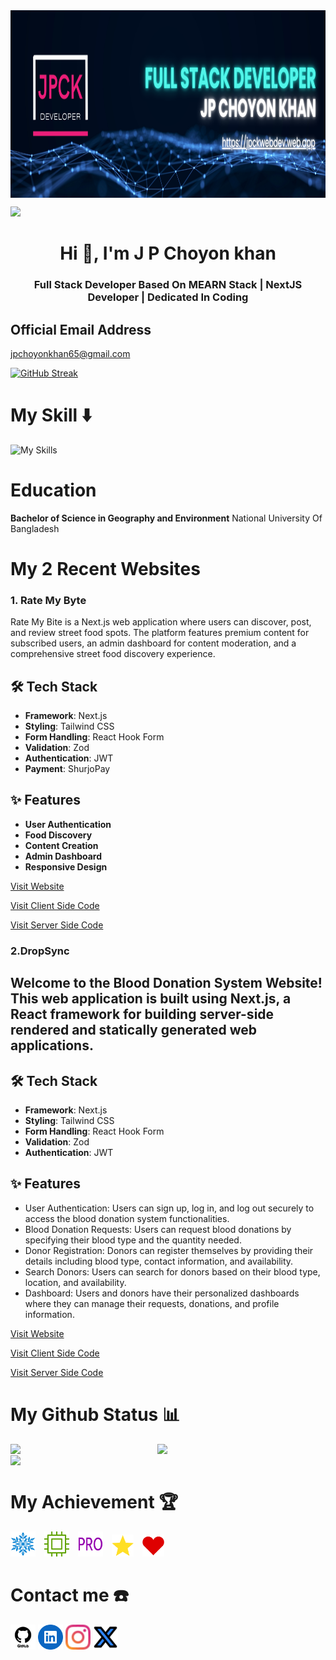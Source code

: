 <!-- banner image -->

<img align='center' height='300' width='700' src='https://raw.githubusercontent.com/JPChoyon/JPChoyon/main/Assets/Images/photos/cover.png'/>

![](http://github-profile-summary-cards.vercel.app/api/cards/profile-details?username=JPChoyon&theme=2077)

<h1 align="center">Hi 👋, I'm J P Choyon khan</h1>
<h3 align="center">Full Stack Developer Based On MEARN Stack | NextJS Developer | Dedicated In Coding </h3>

## Official Email Address

<jpchoyonkhan65@gmail.com> 

[![GitHub Streak](https://streak-stats.demolab.com?user=JPChoyon&theme=neon&hide_border=true&date_format=M%20j%5B%2C%20Y%5D&card_width=700&card_height=250)](https://git.io/streak-stats)


# My Skill ⬇️
![My Skills](https://skillicons.dev/icons?i=html,css,js,ts,redux,tailwind,bootstrap,materialui,react,vite,nextjs,figma,mysql,prisma,postgresql,firebase,github,express,nodejs,mongodb,docker,postman,visualstudio,aws,)
# Education

**Bachelor of Science in Geography and Environment**
National University Of Bangladesh
    
# My 2 Recent Websites

### 1. Rate My Byte
Rate My Bite is a Next.js web application where users can discover, post, and review street food spots. The platform features premium content for subscribed users, an admin dashboard for content moderation, and a comprehensive street food discovery experience.

## 🛠️ Tech Stack

- **Framework**: Next.js
- **Styling**: Tailwind CSS
- **Form Handling**: React Hook Form
- **Validation**: Zod
- **Authentication**: JWT
- **Payment**: ShurjoPay
 
## ✨ Features

  - **User Authentication**
  - **Food Discovery**
  - **Content Creation**
  - **Admin Dashboard**
  - **Responsive Design**

<div display='flex' >

<a href="https://project-9-client-rho.vercel.app/" target="_blank">Visit Website</a>


<a href="https://github.com/JPChoyon/rate-my-bite-client" target="_blank">Visit Client Side Code</a>


<a href="https://github.com/JPChoyon/rate-my-byte-server" target="_blank">Visit Server Side Code</a>
</div>

### 2.DropSync 
## Welcome to the Blood Donation System Website! This web application is built using Next.js, a React framework for building server-side rendered and statically generated web applications.

## 🛠️ Tech Stack

- **Framework**: Next.js
- **Styling**: Tailwind CSS
- **Form Handling**: React Hook Form
- **Validation**: Zod
- **Authentication**: JWT

## ✨ Features

- User Authentication: Users can sign up, log in, and log out securely to access
  the blood donation system functionalities.
- Blood Donation Requests: Users can request blood donations by specifying their
  blood type and the quantity needed.
- Donor Registration: Donors can register themselves by providing their details
  including blood type, contact information, and availability.
- Search Donors: Users can search for donors based on their blood type,
  location, and availability.
- Dashboard: Users and donors have their personalized dashboards where they can
  manage their requests, donations, and profile information.

<div display='flex' >

<a href="https://blood-donation-binary-avengers.vercel.app/" target="_blank">Visit Website</a>


<a href="https://github.com/JPChoyon/DropSync" target="_blank">Visit Client Side Code</a>


<a href="https://github.com/JPChoyon/Blood-donation-server" target="_blank">Visit Server Side Code</a>
</div>


# My Github Status 📊

<div style="display: flex;">

<img width='350' src='http://github-profile-summary-cards.vercel.app/api/cards/repos-per-language?username=JPChoyon&theme=2077'/>

<img width='400' src='http://github-profile-summary-cards.vercel.app/api/cards/productive-time?username=JPChoyon&theme=2077&utcOffset=6'/>


</div>




<img align='center' width='450' src='https://api.githubtrends.io/user/svg/JPChoyon/repos?time_range=one_year&group=other&loc_metric=changed&theme=dark'/>


# My Achievement   🏆
<a href='https://archiveprogram.github.com/'><img src='https://raw.githubusercontent.com/acervenky/animated-github-badges/master/assets/acbadge.gif' width='40' height='40'></a> <a href='https://docs.github.com/en/developers'><img src='https://raw.githubusercontent.com/acervenky/animated-github-badges/master/assets/devbadge.gif' width='40' height='40'></a> <a href='https://github.com/pricing'><img src='https://raw.githubusercontent.com/acervenky/animated-github-badges/master/assets/pro.gif' width='40' height='40'></a> <a href='https://stars.github.com/'><img src='https://raw.githubusercontent.com/acervenky/animated-github-badges/master/assets/starbadge.gif' width='35' height='35'></a> <a href='https://docs.github.com/en/github/supporting-the-open-source-community-with-github-sponsors'><img src='https://raw.githubusercontent.com/acervenky/animated-github-badges/master/assets/sponsorbadge.gif' width='35' height='35'></a> 

# Contact me   ☎️
[<img src='https://raw.githubusercontent.com/JPChoyon/JPChoyon/main/Assets/Images/Icons/github%20logo%20ligh.jpg' alt='github' height='40'>](https://github.com/JPChoyon)  [<img src='https://raw.githubusercontent.com/JPChoyon/JPChoyon/c463bb07fa5055c0c523c67f25331341cf37ee39/Assets/Images/Icons/linkedin.svg' alt='linkedin' height='40'>](https://www.linkedin.com/in/jpchoyonkhan130/)  [<img src='https://raw.githubusercontent.com/JPChoyon/JPChoyon/c463bb07fa5055c0c523c67f25331341cf37ee39/Assets/Images/Icons/instagram.svg' alt='instagram' height='40'>](https://www.instagram.com/jpchoyonkhan130/)  [<img src='https://raw.githubusercontent.com/JPChoyon/JPChoyon/c463bb07fa5055c0c523c67f25331341cf37ee39/Assets/Images/Icons/big-x.svg' alt='twitter' height='40'>](https://twitter.com/jpchoyonkhan1)  


